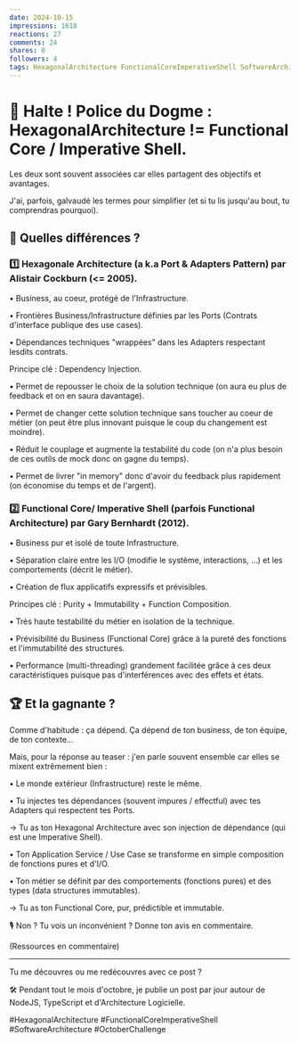 ```yaml
---
date: 2024-10-15
impressions: 1618
reactions: 27
comments: 24
shares: 0
followers: 4
tags: HexagonalArchitecture FunctionalCoreImperativeShell SoftwareArchitecture OctoberChallenge
---
```


# 🛑 Halte ! Police du Dogme : HexagonalArchitecture != Functional Core / Imperative Shell.

Les deux sont souvent associées car elles partagent des objectifs et avantages.

J'ai, parfois, galvaudé les termes pour simplifier (et si tu lis jusqu'au bout, tu comprendras pourquoi).

## 🧨 Quelles différences ?

### 1️⃣ Hexagonale Architecture (a k.a Port & Adapters Pattern) par Alistair Cockburn (<= 2005).

• Business, au coeur, protégé de l'Infrastructure.

• Frontières Business/Infrastructure définies par les Ports (Contrats d'interface publique des use cases).

• Dépendances techniques "wrappées" dans les Adapters respectant lesdits contrats.

Principe clé : Dependency Injection.

• Permet de repousser le choix de la solution technique (on aura eu plus de feedback et on en saura davantage).

• Permet de changer cette solution technique sans toucher au coeur de métier (on peut être plus innovant puisque le coup du changement est moindre).

• Réduit le couplage et augmente la testabilité du code (on n'a plus besoin de ces outils de mock donc on gagne du temps).

• Permet de livrer "in memory" donc d'avoir du feedback plus rapidement (on économise du temps et de l'argent).

### 2️⃣ Functional Core/ Imperative Shell (parfois Functional Architecture) par Gary Bernhardt (2012).

• Business pur et isolé de toute Infrastructure.

• Séparation claire entre les I/O (modifie le système, interactions, ...) et les comportements (décrit le métier).

• Création de flux applicatifs expressifs et prévisibles.

Principes clé : Purity + Immutability + Function Composition.

• Très haute testabilité du métier en isolation de la technique.

• Prévisibilité du Business (Functional Core) grâce à la pureté des fonctions et l'immutabilité des structures.

• Performance (multi-threading) grandement facilitée grâce à ces deux caractéristiques puisque pas d'interférences avec des effets et états.

## 🏆 Et la gagnante ?

Comme d'habitude : ça dépend. Ça dépend de ton business, de ton équipe, de ton contexte...

Mais, pour la réponse au teaser : j'en parle souvent ensemble car elles se mixent extrêmement bien :

• Le monde extérieur (Infrastructure) reste le même.

• Tu injectes tes dépendances (souvent impures / effectful) avec tes Adapters qui respectent tes Ports.

-> Tu as ton Hexagonal Architecture avec son injection de dépendance (qui est une Imperative Shell).

• Ton Application Service / Use Case se transforme en simple composition de fonctions pures et d'I/O.

• Ton métier se définit par des comportements (fonctions pures) et des types (data structures immutables).

-> Tu as ton Functional Core, pur, prédictible et immutable.

🎙️ Non ? Tu vois un inconvénient ? Donne ton avis en commentaire.

(Ressources en commentaire)

---

Tu me découvres ou me redécouvres avec ce post ?

🛠️ Pendant tout le mois d'octobre, je publie un post par jour autour de NodeJS, TypeScript et d'Architecture Logicielle.

#HexagonalArchitecture #FunctionalCoreImperativeShell #SoftwareArchitecture #OctoberChallenge
